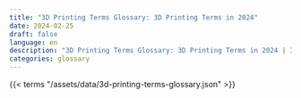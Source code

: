 ```yaml
---
title: "3D Printing Terms Glossary: 3D Printing Terms in 2024"  
date: 2024-02-25
draft: false
language: en
description: "3D Printing Terms Glossary: 3D Printing Terms in 2024 | 3D Printing Terms Glossary"
categories: glossary
---
```


{{< terms "/assets/data/3d-printing-terms-glossary.json" >}}